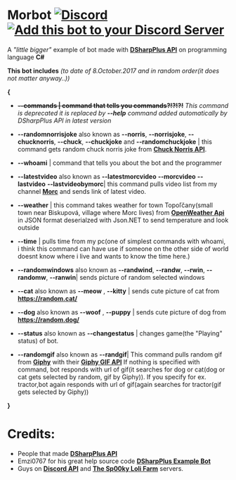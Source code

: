 # Morbot [![Discord](https://img.shields.io/badge/join%20us%20on-our%20Discord%20Server-green.svg?style=flat-square)](https://discord.gg/Gneap49) [![Add this bot to your Discord Server](https://img.shields.io/badge/Morbot-add%20it%20to%20your%20Discord%20Server!-green.svg?style=flat-square)](https://discordapp.com/api/oauth2/authorize?client_id=219188936940060684&scope=bot)
A *"little bigger"* example of bot made with **[DSharpPlus API](https://github.com/NaamloosDT/DSharpPlus)** on programming language **C#**

**This bot includes** *(to date of 8.October.2017 and in random order(it does not matter anyway..))*

**{**

- **~~--commands | command that tells you commands?!?!?!~~** *This command is deprecated it is replaced by **--help** command added automatically by DSharpPlus API in latest version*

- **--randomnorrisjoke** also known as **--norris**, **--norrisjoke**, **--chucknorris**, **--chuck**, **--chuckjoke** and **--randomchuckjoke** | this command gets random chuck norris joke from **[Chuck Norris API](https://api.chucknorris.io/)**.

- **--whoami** | command that tells you about the bot and the programmer

- **--latestvideo** also known as **--latestmorcvideo** **--morcvideo** **--lastvideo** **--lastvideobymorc**| this command pulls video list from my channel **[Morc](https://youtube.com/riskoautobus)** and sends link of latest video.

- **--weather** | this command takes weather for town Topoľčany(small town near Biskupová, village where Morc lives) from **[OpenWeather Api](https://openweathermap.org/api)** in JSON format deserialzed with Json.NET to send temperature and look outside

- **--time** | pulls time from my pc(one of simplest commands with whoami, i think this command can have use if someone on the other side of world doesnt know where i live and wants to know the time here.)

- **--randomwindows** also known as **--randwind**, **--randw**, **--rwin**, **--randomw**, **--ranwin**| sends picture of random selected windows

- **--cat** also known as **--meow** , **--kitty** | sends cute picture of cat from **https://random.cat/**

- **--dog** also known as **--woof** , **--puppy** | sends cute picture of dog from **https://random.dog/**

- **--status** also known as **--changestatus** | changes game(the "Playing" status) of bot.

- **--randomgif** also known as **--randgif**| This command pulls random gif from **[Giphy](https://giphy.com)** with their **[Giphy GIF API](https://developers.giphy.com/docs/)** If nothing is specified with command, bot responds with url of gif(it searches for dog or cat(dog or cat gets selected by random, gif by Giphy)). If you specify for ex. tractor,bot again responds with url of gif(again searches for tractor(gif gets selected by Giphy))

**}**


# Credits:
- People that made **[DSharpPlus API](https://github.com/NaamloosDT/DSharpPlus)**
- Emzi0767 for his great help source code **[DSharpPlus Example Bot](https://github.com/Emzi0767/DSharpPlus-Example-Bot)**
- Guys on **[Discord API](https://discord.gg/discord-api)** and **[The Sp00ky Loli Farm](https://discordapp.com/invite/0oZpaYcAjfvkDuE4)** servers.
